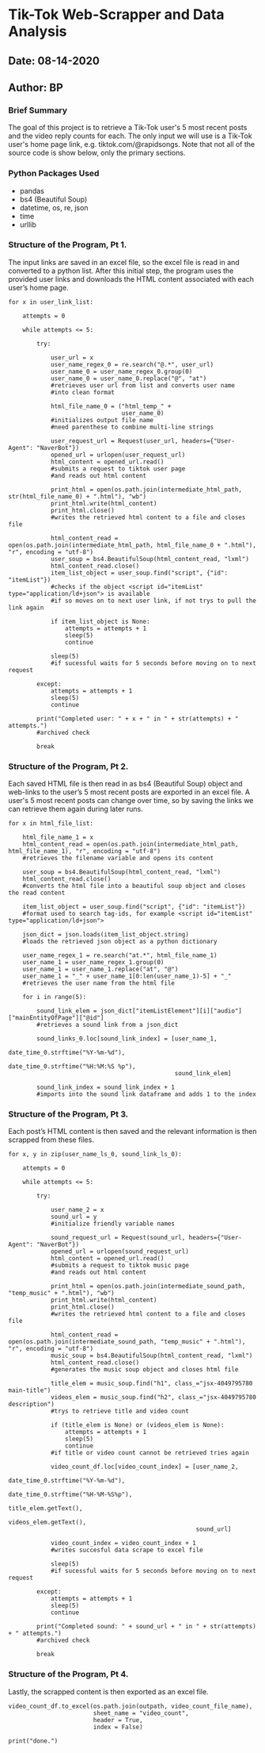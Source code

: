 # Tik-Tok Web-Scrapper and Data Analysis
## Date:     08-14-2020
## Author:   BP

### Brief Summary

The goal of this project is to retrieve a Tik-Tok user's 5 most recent posts and the video reply counts for each. The only input we will use is a Tik-Tok user's home page link, e.g. tiktok.com/@rapidsongs. Note that not all of the source code is show below, only the primary sections.

### Python Packages Used

* pandas
* bs4 (Beautiful Soup)
* datetime, os, re, json
* time
* urllib

### Structure of the Program, Pt 1.

The input links are saved in an excel file, so the excel file is read in and converted to a python list. After this initial step, the program uses the provided user links and downloads the HTML content associated with each user’s home page.

```
for x in user_link_list:

    attempts = 0
    
    while attempts <= 5:
    
        try:
            
            user_url = x
            user_name_regex_0 = re.search("@.*", user_url)
            user_name_0 = user_name_regex_0.group(0)
            user_name_0 = user_name_0.replace("@", "at")
            #retrieves user url from list and converts user name
            #into clean format
            
            html_file_name_0 = ("html_temp_" + 
                                user_name_0)
            #initializes output file name
            #need parenthese to combine multi-line strings
            
            user_request_url = Request(user_url, headers={"User-Agent": "NaverBot"})
            opened_url = urlopen(user_request_url)
            html_content = opened_url.read()
            #submits a request to tiktok user page
            #and reads out html content
            
            print_html = open(os.path.join(intermediate_html_path, str(html_file_name_0) + ".html"), "wb")
            print_html.write(html_content)
            print_html.close()
            #writes the retrieved html content to a file and closes file
            
            html_content_read = open(os.path.join(intermediate_html_path, html_file_name_0 + ".html"), "r", encoding = "utf-8")
            user_soup = bs4.BeautifulSoup(html_content_read, "lxml")
            html_content_read.close()
            item_list_object = user_soup.find("script", {"id": "itemList"})
            #checks if the object <script id="itemList" type="application/ld+json"> is available 
            #if so moves on to next user link, if not trys to pull the link again
            
            if item_list_object is None:
                attempts = attempts + 1
                sleep(5)
                continue
            
            sleep(5)
            #if sucessful waits for 5 seconds before moving on to next request
            
        except:
            attempts = attempts + 1
            sleep(5)
            continue
        
        print("Completed user: " + x + " in " + str(attempts) + " attempts.")
        #archived check
        
        break
```
### Structure of the Program, Pt 2.

Each saved HTML file is then read in as bs4 (Beautiful Soup) object and web-links to the user’s 5 most recent posts are exported in an excel file. A user's 5 most recent posts can change over time, so by saving the links we can retrieve them again during later runs.

```
for x in html_file_list:
    
    html_file_name_1 = x
    html_content_read = open(os.path.join(intermediate_html_path, html_file_name_1), "r", encoding = "utf-8")
    #retrieves the filename variable and opens its content
    
    user_soup = bs4.BeautifulSoup(html_content_read, "lxml")
    html_content_read.close()
    #converts the html file into a beautiful soup object and closes the read content
    
    item_list_object = user_soup.find("script", {"id": "itemList"})
    #format used to search tag-ids, for example <script id="itemList" type="application/ld+json">
    
    json_dict = json.loads(item_list_object.string)
    #loads the retrieved json object as a python dictionary
    
    user_name_regex_1 = re.search("at.*", html_file_name_1)
    user_name_1 = user_name_regex_1.group(0)
    user_name_1 = user_name_1.replace("at", "@")
    user_name_1 = "_" + user_name_1[0:len(user_name_1)-5] + "_"
    #retrieves the user name from the html file
    
    for i in range(5):
        
        sound_link_elem = json_dict["itemListElement"][i]["audio"]["mainEntityOfPage"]["@id"]
        #retrieves a sound link from a json_dict
        
        sound_links_0.loc[sound_link_index] = [user_name_1,
                                               date_time_0.strftime("%Y-%m-%d"),
                                               date_time_0.strftime("%H:%M:%S %p"),
                                               sound_link_elem]
        
        sound_link_index = sound_link_index + 1
        #imports into the sound link dataframe and adds 1 to the index
```

### Structure of the Program, Pt 3.

Each post’s HTML content is then saved and the relevant information is then scrapped from these files.

```
for x, y in zip(user_name_ls_0, sound_link_ls_0):
    
    attempts = 0
    
    while attempts <= 5:
    
        try:
            
            user_name_2 = x
            sound_url = y
            #initialize friendly variable names
        
            sound_request_url = Request(sound_url, headers={"User-Agent": "NaverBot"})
            opened_url = urlopen(sound_request_url)
            html_content = opened_url.read()
            #submits a request to tiktok music page
            #and reads out html content
            
            print_html = open(os.path.join(intermediate_sound_path, "temp_music" + ".html"), "wb")
            print_html.write(html_content)
            print_html.close()
            #writes the retrieved html content to a file and closes file
            
            html_content_read = open(os.path.join(intermediate_sound_path, "temp_music" + ".html"), "r", encoding = "utf-8")
            music_soup = bs4.BeautifulSoup(html_content_read, "lxml")
            html_content_read.close()
            #generates the music soup object and closes html file
            
            title_elem = music_soup.find("h1", class_="jsx-4049795780 main-title")
            videos_elem = music_soup.find("h2", class_="jsx-4049795780 description")
            #trys to retrieve title and video count
            
            if (title_elem is None) or (videos_elem is None):
                attempts = attempts + 1
                sleep(5)
                continue
            #if title or video count cannot be retrieved tries again
            
            video_count_df.loc[video_count_index] = [user_name_2,
                                                     date_time_0.strftime("%Y-%m-%d"),
                                                     date_time_0.strftime("%H-%M-%S%p"),
                                                     title_elem.getText(),
                                                     videos_elem.getText(),
                                                     sound_url]
            
            video_count_index = video_count_index + 1
            #writes succesful data scrape to excel file
            
            sleep(5)
            #if sucessful waits for 5 seconds before moving on to next request
        
        except:
            attempts = attempts + 1
            sleep(5)
            continue        
        
        print("Completed sound: " + sound_url + " in " + str(attempts) + " attempts.")
        #archived check
        
        break
```

### Structure of the Program, Pt 4.

Lastly, the scrapped content is then exported as an excel file.

```
video_count_df.to_excel(os.path.join(outpath, video_count_file_name),
                        sheet_name = "video_count",
                        header = True,
                        index = False)

print("done.")
```
